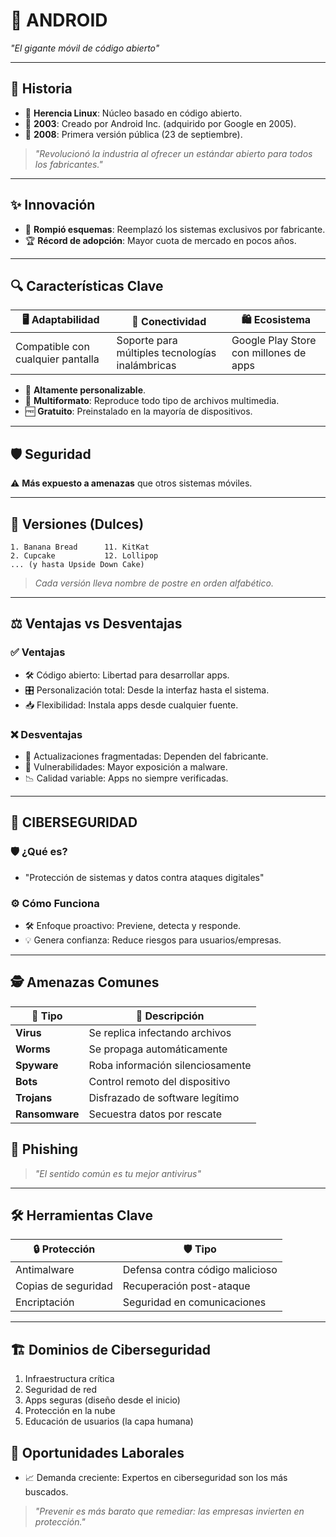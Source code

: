 # 🤖 **ANDROID**  
*"El gigante móvil de código abierto"*  

---

## 📜 **Historia**  
- 🧩 **Herencia Linux**: Núcleo basado en código abierto.  
- 🏢 **2003**: Creado por Android Inc. (adquirido por Google en 2005).  
- 📱 **2008**: Primera versión pública (23 de septiembre).  

> *"Revolucionó la industria al ofrecer un estándar abierto para todos los fabricantes."*  

---

## ✨ **Innovación**  
- 🔄 **Rompió esquemas**: Reemplazó los sistemas exclusivos por fabricante.  
- 🏆 **Récord de adopción**: Mayor cuota de mercado en pocos años.  

---

## 🔍 **Características Clave**  
| 🖥️ **Adaptabilidad** | 📶 **Conectividad** | 🛍️ **Ecosistema** |  
|----------------------|---------------------|-------------------|  
| Compatible con cualquier pantalla | Soporte para múltiples tecnologías inalámbricas | Google Play Store con millones de apps |  

- 🎨 **Altamente personalizable**.  
- 💽 **Multiformato**: Reproduce todo tipo de archivos multimedia.  
- 🆓 **Gratuito**: Preinstalado en la mayoría de dispositivos.  

---

## 🛡️ **Seguridad**  
⚠️ **Más expuesto a amenazas** que otros sistemas móviles.  

---

## 🍰 **Versiones (Dulces)**  
```plaintext
1. Banana Bread      11. KitKat  
2. Cupcake           12. Lollipop  
... (y hasta Upside Down Cake)
```
> *Cada versión lleva nombre de postre en orden alfabético.*

---

## **⚖️ Ventajas vs Desventajas**
### ✅ Ventajas
- 🛠️ Código abierto: Libertad para desarrollar apps.
- 🎛️ Personalización total: Desde la interfaz hasta el sistema.
- 📥 Flexibilidad: Instala apps desde cualquier fuente.

### ❌ Desventajas
- 🔄 Actualizaciones fragmentadas: Dependen del fabricante.
- 🦠 Vulnerabilidades: Mayor exposición a malware.
- 📉 Calidad variable: Apps no siempre verificadas.

---

## 🔐 CIBERSEGURIDAD
### 🛡️ ¿Qué es?
- "Protección de sistemas y datos contra ataques digitales"

### ⚙️ Cómo Funciona
- 🛠️ Enfoque proactivo: Previene, detecta y responde.
- 💡 Genera confianza: Reduce riesgos para usuarios/empresas.

---

## **🕵️ Amenazas Comunes**
| 🦠 **Tipo**       | 📝 **Descripción**                  |
|------------------|-----------------------------------|
| **Virus**       | Se replica infectando archivos     |
| **Worms**       | Se propaga automáticamente         |
| **Spyware**     | Roba información silenciosamente   |
| **Bots**        | Control remoto del dispositivo     |
| **Trojans**     | Disfrazado de software legítimo    |
| **Ransomware**  | Secuestra datos por rescate        |

## 🎣 Phishing
> *"El sentido común es tu mejor antivirus"*

---

## **🛠️ Herramientas Clave**
| 🔒 **Protección** | 🛡️ **Tipo** |  
|--------------------|--------------|
| Antimalware | Defensa contra código malicioso |
| Copias de seguridad | Recuperación post-ataque |
| Encriptación | Seguridad en comunicaciones |

---

## **🏗️ Dominios de Ciberseguridad**
1. Infraestructura crítica
2. Seguridad de red
3. Apps seguras (diseño desde el inicio)
4. Protección en la nube
5. Educación de usuarios (la capa humana)

## **💼 Oportunidades Laborales**
- 📈 Demanda creciente: Expertos en ciberseguridad son los más buscados.
> *"Prevenir es más barato que remediar: las empresas invierten en protección."*





